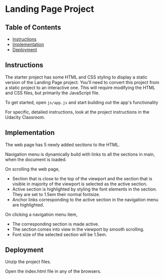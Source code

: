 # Landing Page Project

## Table of Contents

* [Instructions](#instructions)
* [Implementation](#implementation)
* [Deployment](#deployment)

## Instructions

The starter project has some HTML and CSS styling to display a static version of the Landing Page project. You'll need to convert this project from a static project to an interactive one. This will require modifying the HTML and CSS files, but primarily the JavaScript file.

To get started, open `js/app.js` and start building out the app's functionality

For specific, detailed instructions, look at the project instructions in the Udacity Classroom.

## Implementation

The web page has 5 newly added sections to the HTML.

Navigation menu is dynamically build with links to all the sections in main, when the document is loaded.

On scrolling the web page,
- Section that is close to the top of the viewport and the section that is visible in majority of the viewport is selected as the active section.
- Active section is highlighted by styling the font elements in the section. They are set to 1.5em their normal fontsize.
- Anchor links corresponding to the active section in the navigation menu are highlighted.

On clicking a navigation menu item,
- The corresponding section is made active.
- The section comes into view in the viewport by smooth scrolling.
- Font size of the selected section will be 1.5em.

## Deployment

Unzip the project files.

Open the index.html file in any of the browsers.







